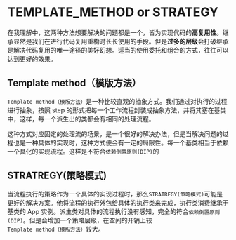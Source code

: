 # TEMPLATE_METHOD or STRATEGY

在我理解中，这两种方法想要解决的问题都是一个，皆为实现代码的**高复用性**。继承显然是我们在进行代码复用重构时长长使用的手段。但是**过多的层级**会打破继承是解决代码复用的唯一途径的美好幻想。适当的使用委托和组合的方式，往往可以达到更好的效果。

## Template method（模版方法）

`Template method（模版方法）`是一种比较直观的抽象方式。我们通过对执行的过程进行抽象，按照 step 的形式把每一个工作流程封装成抽象方法，并将其塞在基类中，这样，每一个派生出的类都会有相同的处理流程。

这种方式对应固定的处理流的场景，是一个很好的解决办法，但是当解决问题的过程也是一种具体的实现时，这种方式便会有一定的局限性。每一个基类相当于依赖一个具化的实现流程。这样是不符合`依赖倒置原则(DIP)`的

## STRATREGY(策略模式)

当流程执行的策略作为一个具体的实现过程时，那么`STRATREGY(策略模式)`可能是更好的解决方案。他将流程的执行外包给具体的执行类来完成，执行类消费继承于基类的 App 实例。派生类对具体的流程执行没有感知，完全的符合`依赖倒置原则(DIP)`。但是会增加一个策略层级，在空间的开销上较`Template method（模版方法）`较大。
